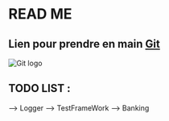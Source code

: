 READ ME
=======

Lien pour prendre en main [Git](http://jlord.us/git-it/index.html)
-
![Git logo](https://git-scm.com/images/logos/downloads/Git-Logo-2Color.png "Git Logo")

TODO LIST :
-
--> Logger
--> TestFrameWork
--> Banking
